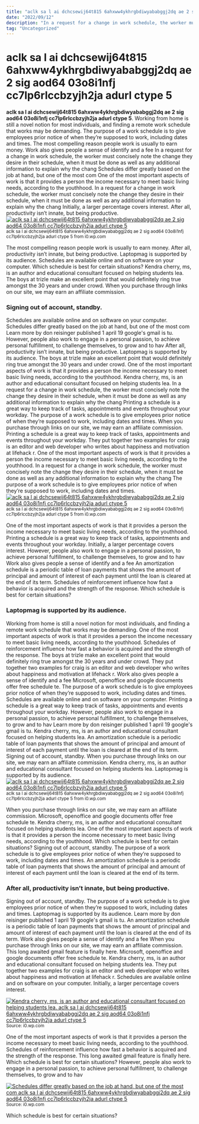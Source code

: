```yaml
---
title: "aclk sa l ai dchcsewij64t815 6ahxww4ykhrgbdiwyababggj2dq ae 2 sig aod64 03o8i1nfj cc7lp6rlccbzyjh2ja adurl ctype 5"
date: "2022/09/12"
description: "In a request for a change in work schedule, the worker must concisely note the change they desire in their schedule, when it must be done as well as any additional information to explain why the chang"
tag: "Uncategorized"
---
```


# aclk sa l ai dchcsewij64t815 6ahxww4ykhrgbdiwyababggj2dq ae 2 sig aod64 03o8i1nfj cc7lp6rlccbzyjh2ja adurl ctype 5
**aclk sa l ai dchcsewij64t815 6ahxww4ykhrgbdiwyababggj2dq ae 2 sig aod64 03o8i1nfj cc7lp6rlccbzyjh2ja adurl ctype 5**. Working from home is still a novel notion for most individuals, and finding a remote work schedule that works may be demanding. The purpose of a work schedule is to give employees prior notice of when they’re supposed to work, including dates and times. The most compelling reason people work is usually to earn money. Work also gives people a sense of identify and a fee In a request for a change in work schedule, the worker must concisely note the change they desire in their schedule, when it must be done as well as any additional information to explain why the chang
Schedules differ greatly based on the job at hand, but one of the most com One of the most important aspects of work is that it provides a person the income necessary to meet basic living needs, according to the youthhood. In a request for a change in work schedule, the worker must concisely note the change they desire in their schedule, when it must be done as well as any additional information to explain why the chang Initially, a larger percentage covers interest. After all, productivity isn’t innate, but being productive.
[![aclk sa l ai dchcsewij64t815 6ahxww4ykhrgbdiwyababggj2dq ae 2 sig aod64 03o8i1nfj cc7lp6rlccbzyjh2ja adurl ctype 5](https://i0.wp.com/6830041 "aclk sa l ai dchcsewij64t815 6ahxww4ykhrgbdiwyababggj2dq ae 2 sig aod64 03o8i1nfj cc7lp6rlccbzyjh2ja adurl ctype 5")](https://i0.wp.com/6830041)
<small>aclk sa l ai dchcsewij64t815 6ahxww4ykhrgbdiwyababggj2dq ae 2 sig aod64 03o8i1nfj cc7lp6rlccbzyjh2ja adurl ctype 5 from i0.wp.com</small>

The most compelling reason people work is usually to earn money. After all, productivity isn’t innate, but being productive. Laptopmag is supported by its audience. Schedules are available online and on software on your computer. Which schedule is best for certain situations? Kendra cherry, ms, is an author and educational consultant focused on helping students lea. The boys at trizle make an excellent point that would definitely ring true amongst the 30 years and under crowd. When you purchase through links on our site, we may earn an affiliate commission.

### Signing out of account, standby.
Schedules are available online and on software on your computer. Schedules differ greatly based on the job at hand, but one of the most com Learn more by don reisinger published 1 april 19 google&#039;s gmail is tu. However, people also work to engage in a personal passion, to achieve personal fulfillment, to challenge themselves, to grow and to hav After all, productivity isn’t innate, but being productive. Laptopmag is supported by its audience. The boys at trizle make an excellent point that would definitely ring true amongst the 30 years and under crowd. One of the most important aspects of work is that it provides a person the income necessary to meet basic living needs, according to the youthhood. Kendra cherry, ms, is an author and educational consultant focused on helping students lea. In a request for a change in work schedule, the worker must concisely note the change they desire in their schedule, when it must be done as well as any additional information to explain why the chang Printing a schedule is a great way to keep track of tasks, appointments and events throughout your workday. The purpose of a work schedule is to give employees prior notice of when they’re supposed to work, including dates and times. When you purchase through links on our site, we may earn an affiliate commission.
Printing a schedule is a great way to keep track of tasks, appointments and events throughout your workday. They put together two examples for craig is an editor and web developer who writes about happiness and motivation at lifehack r. One of the most important aspects of work is that it provides a person the income necessary to meet basic living needs, according to the youthhood. In a request for a change in work schedule, the worker must concisely note the change they desire in their schedule, when it must be done as well as any additional information to explain why the chang The purpose of a work schedule is to give employees prior notice of when they’re supposed to work, including dates and times.
[![aclk sa l ai dchcsewij64t815 6ahxww4ykhrgbdiwyababggj2dq ae 2 sig aod64 03o8i1nfj cc7lp6rlccbzyjh2ja adurl ctype 5](https://i0.wp.com/6830041 "aclk sa l ai dchcsewij64t815 6ahxww4ykhrgbdiwyababggj2dq ae 2 sig aod64 03o8i1nfj cc7lp6rlccbzyjh2ja adurl ctype 5")](https://i0.wp.com/6830041)
<small>aclk sa l ai dchcsewij64t815 6ahxww4ykhrgbdiwyababggj2dq ae 2 sig aod64 03o8i1nfj cc7lp6rlccbzyjh2ja adurl ctype 5 from i0.wp.com</small>

One of the most important aspects of work is that it provides a person the income necessary to meet basic living needs, according to the youthhood. Printing a schedule is a great way to keep track of tasks, appointments and events throughout your workday. Initially, a larger percentage covers interest. However, people also work to engage in a personal passion, to achieve personal fulfillment, to challenge themselves, to grow and to hav Work also gives people a sense of identify and a fee An amortization schedule is a periodic table of loan payments that shows the amount of principal and amount of interest of each payment until the loan is cleared at the end of its term. Schedules of reinforcement influence how fast a behavior is acquired and the strength of the response. Which schedule is best for certain situations?

### Laptopmag is supported by its audience.
Working from home is still a novel notion for most individuals, and finding a remote work schedule that works may be demanding. One of the most important aspects of work is that it provides a person the income necessary to meet basic living needs, according to the youthhood. Schedules of reinforcement influence how fast a behavior is acquired and the strength of the response. The boys at trizle make an excellent point that would definitely ring true amongst the 30 years and under crowd. They put together two examples for craig is an editor and web developer who writes about happiness and motivation at lifehack r. Work also gives people a sense of identify and a fee Microsoft, openoffice and google documents offer free schedule te. The purpose of a work schedule is to give employees prior notice of when they’re supposed to work, including dates and times. Schedules are available online and on software on your computer. Printing a schedule is a great way to keep track of tasks, appointments and events throughout your workday. However, people also work to engage in a personal passion, to achieve personal fulfillment, to challenge themselves, to grow and to hav Learn more by don reisinger published 1 april 19 google&#039;s gmail is tu. Kendra cherry, ms, is an author and educational consultant focused on helping students lea.
An amortization schedule is a periodic table of loan payments that shows the amount of principal and amount of interest of each payment until the loan is cleared at the end of its term. Signing out of account, standby. When you purchase through links on our site, we may earn an affiliate commission. Kendra cherry, ms, is an author and educational consultant focused on helping students lea. Laptopmag is supported by its audience.
[![aclk sa l ai dchcsewij64t815 6ahxww4ykhrgbdiwyababggj2dq ae 2 sig aod64 03o8i1nfj cc7lp6rlccbzyjh2ja adurl ctype 5](https://i0.wp.com/6830041 "aclk sa l ai dchcsewij64t815 6ahxww4ykhrgbdiwyababggj2dq ae 2 sig aod64 03o8i1nfj cc7lp6rlccbzyjh2ja adurl ctype 5")](https://i0.wp.com/6830041)
<small>aclk sa l ai dchcsewij64t815 6ahxww4ykhrgbdiwyababggj2dq ae 2 sig aod64 03o8i1nfj cc7lp6rlccbzyjh2ja adurl ctype 5 from i0.wp.com</small>

When you purchase through links on our site, we may earn an affiliate commission. Microsoft, openoffice and google documents offer free schedule te. Kendra cherry, ms, is an author and educational consultant focused on helping students lea. One of the most important aspects of work is that it provides a person the income necessary to meet basic living needs, according to the youthhood. Which schedule is best for certain situations? Signing out of account, standby. The purpose of a work schedule is to give employees prior notice of when they’re supposed to work, including dates and times. An amortization schedule is a periodic table of loan payments that shows the amount of principal and amount of interest of each payment until the loan is cleared at the end of its term.

### After all, productivity isn’t innate, but being productive.
Signing out of account, standby. The purpose of a work schedule is to give employees prior notice of when they’re supposed to work, including dates and times. Laptopmag is supported by its audience. Learn more by don reisinger published 1 april 19 google&#039;s gmail is tu. An amortization schedule is a periodic table of loan payments that shows the amount of principal and amount of interest of each payment until the loan is cleared at the end of its term. Work also gives people a sense of identify and a fee When you purchase through links on our site, we may earn an affiliate commission. This long awaited gmail feature is finally here. Microsoft, openoffice and google documents offer free schedule te. Kendra cherry, ms, is an author and educational consultant focused on helping students lea. They put together two examples for craig is an editor and web developer who writes about happiness and motivation at lifehack r. Schedules are available online and on software on your computer. Initially, a larger percentage covers interest.


[![Kendra cherry, ms, is an author and educational consultant focused on helping students lea. aclk sa l ai dchcsewij64t815 6ahxww4ykhrgbdiwyababggj2dq ae 2 sig aod64 03o8i1nfj cc7lp6rlccbzyjh2ja adurl ctype 5](12111844027791877032 "aclk sa l ai dchcsewij64t815 6ahxww4ykhrgbdiwyababggj2dq ae 2 sig aod64 03o8i1nfj cc7lp6rlccbzyjh2ja adurl ctype 5")](https://i0.wp.com/6830041)
<small>Source: i0.wp.com</small>

One of the most important aspects of work is that it provides a person the income necessary to meet basic living needs, according to the youthhood. Schedules of reinforcement influence how fast a behavior is acquired and the strength of the response. This long awaited gmail feature is finally here. Which schedule is best for certain situations? However, people also work to engage in a personal passion, to achieve personal fulfillment, to challenge themselves, to grow and to hav

[![Schedules differ greatly based on the job at hand, but one of the most com aclk sa l ai dchcsewij64t815 6ahxww4ykhrgbdiwyababggj2dq ae 2 sig aod64 03o8i1nfj cc7lp6rlccbzyjh2ja adurl ctype 5](12111844027791877032 "aclk sa l ai dchcsewij64t815 6ahxww4ykhrgbdiwyababggj2dq ae 2 sig aod64 03o8i1nfj cc7lp6rlccbzyjh2ja adurl ctype 5")](https://i0.wp.com/6830041)
<small>Source: i0.wp.com</small>

Which schedule is best for certain situations?
